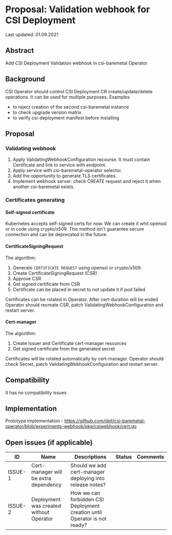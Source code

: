# Proposal: Validation webhook for CSI Deployment

Last updated: 01.09.2021


## Abstract

Add CSI Deployment Validation webhook in csi-baremetal Operator

## Background

CSI Operator should control CSI Deployment CR create/update/delete operations.
It can be used for multiple purposes. Examples
- to reject creation of the second csi-baremetal instance
- to check upgrade version matrix
- to verify csi-deployment manifest before installing

## Proposal

### Validating webhook

1. Apply ValidatingWebhookConfiguration recourse. It must contain Certificate and link to service with endpoint.
2. Apply service with csi-baremetal-operator selector.
3. Add the opportunity to generate TLS certificates.
4. Implement webhook server: check CREATE request and reject it when another csi-baremetal exists.

### Certificates generating

#### Self-signed certificate

Kubernetes accepts self-signed certs for now. We can create it whit openssl or in code using crypto/x509.
This method isn't guarantee secure connection and can be deprecated in the future.

#### CertificateSigningRequest

The algorithm:
1. Generate `CERTIFICATE REQUEST` using openssl or crypto/x509.
2. Create CertificateSigningRequest (CSR)
3. Approve CSR
4. Get signed certificate from CSR
5. Certificate can be placed in secret to not update it if pod failed

Certificates can be rotated in Operator. 
After cert-duration will be ended Operator should recreate CSR, patch ValidatingWebhookConfiguration and restart server.

#### Cert-manager

The algorithm:
1. Create Issuer and Certificate cert-manager resources
2. Get signed certificate from the generated secret

Certificates will be rotated automatically by cert-manager.
Operator should check Secret, patch ValidatingWebhookConfiguration and restart server.

## Compatibility

It has no compatibility issues 

## Implementation

Prototype implementation - https://github.com/dell/csi-baremetal-operator/blob/experiments-webhook/pkg/csiwebhook/cert.go

## Open issues (if applicable)

ID | Name | Descriptions | Status | Comments
---| -----| -------------| ------ | --------
ISSUE-1 | Cert-manager will be extra dependency  | Should we add cert-manager deploying into release notes?  |   |
ISSUE-2 | Deployment was created without Operator  | How we can forbidden CSI Deployment creation until Operator is not ready?   |   |   
